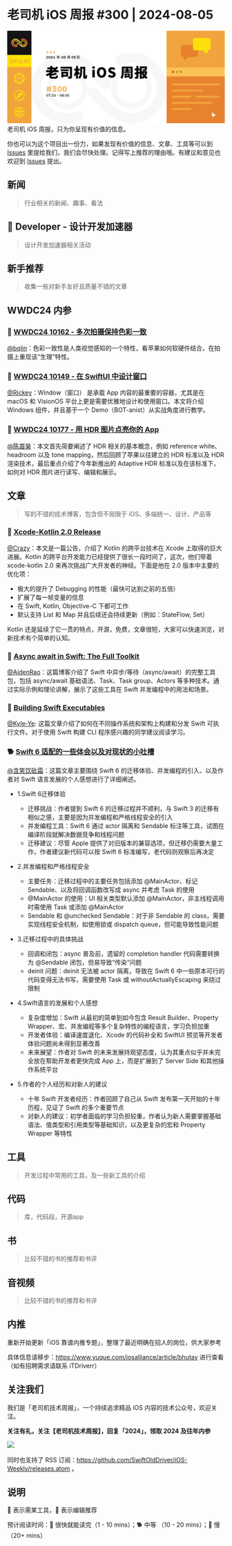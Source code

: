 # 老司机 iOS 周报 #300 | 2024-08-05

![ios-weekly](https://github.com/SwiftOldDriver/iOS-Weekly/blob/master/assets/weekly-header/300.jpg?raw=true)
老司机 iOS 周报，只为你呈现有价值的信息。

你也可以为这个项目出一份力，如果发现有价值的信息、文章、工具等可以到 [Issues](https://github.com/SwiftOldDriver/iOS-Weekly/issues) 里提给我们，我们会尽快处理。记得写上推荐的理由哦。有建议和意见也欢迎到 [Issues](https://github.com/SwiftOldDriver/iOS-Weekly/issues) 提出。

## 新闻

> 行业相关的新闻、趣事、看法

##  Developer - 设计开发加速器

> 设计开发加速器相关活动

## 新手推荐

> 收集一些对新手友好且质量不错的文章

## WWDC24 内参

### 🌟 [WWDC24 10162 - 多次拍摄保持色彩一致](https://xiaozhuanlan.com/topic/5093124687)

[@bqlin](https://github.com/bqlin)：色彩一致性是人类视觉感知的一个特性，看苹果如何软硬件结合，在拍摄上重现该“生理”特性。

### 🌟 [WWDC24 10149 - 在 SwiftUI 中设计窗口](https://xiaozhuanlan.com/topic/9328564107)

[@Rickey](https://github.com/RickeyBoy)：Window（窗口） 是承载 App 内容的最重要的容器，尤其是在 macOS 和 VisionOS 平台上更是需要优雅地设计和使用窗口。本文将介绍 Windows 组件，并且基于一个 Demo（BOT-anist）从实战角度进行教学。

### 🌟 [WWDC24 10177 - 用 HDR 图片点亮你的 App](https://xiaozhuanlan.com/topic/3465798021)

[@陈震昊](https://github.com/szzxczh1996)：本文首先简要阐述了 HDR 相关的基本概念，例如 reference white、headroom 以及 tone mapping，然后回顾了苹果以往建立的 HDR 标准以及 HDR 渲染技术，最后重点介绍了今年新推出的 Adaptive HDR 标准以及在该标准下，如何对 HDR 图片进行读写、编辑和展示。

## 文章

> 写的不错的技术博客，包含但不局限于 iOS、多端统一、设计、产品等

### 🐎 [Xcode-Kotlin 2.0 Release](https://touchlab.co/xcode-kotlin-2-0)

[@Crazy](https://github.com/jiyan135960)：本文是一篇公告，介绍了 Kotlin 的跨平台技术在 Xcode 上取得的巨大进展。Kotlin 的跨平台开发能力已经提供了很长一段时间了，这次，他们带着 xcode-kotlin 2.0 来再次挑战广大开发者的神经。下面是他在 2.0 版本中主要的优化项：

- 极大的提升了 Debugging 的性能（最快可达到之前的五倍）
- 扩展了每一帧变量的信息
- 在 Swift, Kotlin, Objective-C 下都可工作
- 默认支持 List 和 Map 并且后续还会持续更新（例如：StateFlow, Set）
  
Kotlin 还是延续了它一贯的特点，开源，免费，文章很短，大家可以快速浏览，对新技术有个简单的认知。

### 🐢 [Async await in Swift: The Full Toolkit](https://www.emergetools.com/blog/posts/swift-async-await-the-full-toolkit)

[@AidenRao](https://weibo.com/AidenRao)：这篇博客介绍了 Swift 中异步/等待（async/await）的完整工具包，包括 async/await 基础语法、Task、Task group、Actors 等多种技术。通过实际示例和理论讲解，展示了这些工具在 Swift 并发编程中的用法和场景。

### 🐢 [Building Swift Executables](https://swifttoolkit.dev/posts/building-swift-executables)

[@Kyle-Ye](https://github.com/Kyle-Ye): 这篇文章介绍了如何在不同操作系统和架构上构建和分发 Swift 可执行文件。对于使用 Swift 构建 CLI 程序感兴趣的同学建议阅读学习。

### 🐕 [Swift 6 适配的一些体会以及对现状的小吐槽](https://onevcat.com/2024/07/swift-6/)

[@含笑饮砒霜](https://weibo.com/chinafishnews/)：这篇文章主要围绕 Swift 6 的迁移体验、并发编程的引入、以及作者对 Swift 语言发展的个人感想进行了详细阐述。
- 1.Swift 6迁移体验
	- 迁移挑战：作者提到 Swift 6 的迁移过程并不顺利，与 Swift 3 的迁移有相似之感，主要是因为并发编程和严格线程安全的引入
	- 并发编程工具：Swift 6 通过 actor 隔离和 Sendable 标注等工具，试图在编译阶段就解决数据竞争和线程问题
	- 迁移建议：尽管 Apple 提供了对旧版本的兼容选项，但迁移仍需要大量工作，作者建议新代码可以按 Swift 6 标准编写，老代码则观察后再决定

- 2.并发编程和严格线程安全
	- 主要任务：迁移过程中的主要任务包括添加 @MainActor、标记 Sendable、以及将回调函数改写成 async 并考虑 Task 的使用
	- @MainActor 的使用：UI 相关类型默认添加 @MainActor，非主线程调用时需使用 Task 或添加 @MainActor
	- Sendable 和 @unchecked Sendable：对于非 Sendable 的 class，需要实现线程安全机制，如使用锁或 dispatch queue，但可能导致性能问题

- 3.迁移过程中的具体挑战
	- 回调和闭包：async 普及前，遗留的 completion handler 代码需要转换为 @Sendable 闭包，但易导致“传染”问题
	- deinit 问题：deinit 无法被 actor 隔离，导致在 Swift 6 中一些原本可行的代码变得无法书写，需要使用 Task 或 withoutActuallyEscaping 来绕过限制

- 4.Swift语言的发展和个人感想
	- 复杂度增加：Swift 从最初的简单到如今包含 Result Builder、Property Wrapper、宏、并发编程等多个复杂特性的编程语言，学习负担加重
	- 开发者体验：编译速度退化、Xcode 的代码补全和 SwiftUI 预览等开发者体验问题尚未得到显著改善
	- 未来展望：作者对 Swift 的未来发展持观望态度，认为其重点似乎并未完全放在帮助开发者更快完成 App 上，而是扩展到了 Server Side 和其他操作系统平台

- 5.作者的个人经历和对新人的建议
	- 十年 Swift 开发者经历：作者回顾了自己从 Swift 发布第一天开始的十年历程，见证了 Swift 的多个重要节点
	- 对新人的建议：初学者面临的学习负担较重，作者认为新人需要掌握基础语法、值类型和引用类型等基础知识，以及更复杂的宏和 Property Wrapper 等特性


## 工具

> 开发过程中常用的工具，及一些新工具的介绍

## 代码

> 库，代码段，开源app

## 书

> 比较不错的书的推荐和书评

## 音视频

> 比较不错的书的推荐和书评

## 内推

重新开始更新「iOS 靠谱内推专题」，整理了最近明确在招人的岗位，供大家参考

具体信息请移步：https://www.yuque.com/iosalliance/article/bhutav 进行查看（如有招聘需求请联系 iTDriverr）

## 关注我们

我们是「老司机技术周报」，一个持续追求精品 iOS 内容的技术公众号，欢迎关注。

**关注有礼，关注【老司机技术周报】，回复「2024」，领取 2024 及往年内参**

![](https://github.com/SwiftOldDriver/iOS-Weekly/blob/master/assets/qrcode_for_wechat.jpg?raw=true)

同时也支持了 RSS 订阅：https://github.com/SwiftOldDriver/iOS-Weekly/releases.atom 。

## 说明

🚧 表示需某工具，🌟 表示编辑推荐

预计阅读时间：🐎 很快就能读完（1 - 10 mins）；🐕 中等 （10 - 20 mins）；🐢 慢（20+ mins）
